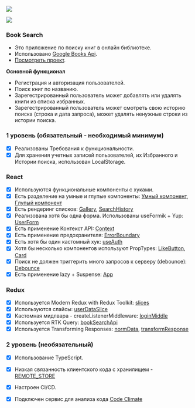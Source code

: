 <a href="https://github.com/Loresina/AstonReactProgect/actions"><img src="https://github.com/Loresina/AstonReactProgect/actions/workflows/cicd.yml/badge.svg" /></a>

<a href="https://codeclimate.com/github/Loresina/AstonReactProgect/maintainability"><img src="https://api.codeclimate.com/v1/badges/7ee0f3d964128a3116c9/maintainability" /></a>

### Book Search

* Это приложение по поиску книг в онлайн библиотеке.
* Использовано [Google Books Api](https://developers.google.com/books).
* [Посмотреть проект](https://aston-react-progect.vercel.app/).

**Основной функционал**

* Регистрация и авторизация пользователей.
* Поиск книг по названию.
* Зарегестрированный пользователь может добавлять или удалять книги из списка избранных.
* Зарегестрированный пользователь может смотреть свою историю поиска (строка и дата запроса),
может удалять ненужные строки из истории поиска.


### 1 уровень (обязательный - необходимый минимум)
- [x] Реализованы Требования к функциональности.
- [x] Для хранения учетных записей пользователей, их Избранного и Истории поиска, использован LocalStorage.

### React
- [x] Используются функциональные компоненты с хуками.
- [x] Есть разделение на умные и глупые компоненты: [Умный компонент](https://github.com/Loresina/AstonReactProgect/blob/main/src/components/pages/galleries/FavoritesGallery.tsx), [Глупый компонент](https://github.com/Loresina/AstonReactProgect/blob/main/src/components/separateComponents/Gallery.tsx)
- [x] Есть рендеринг списков: [Gallery](https://github.com/Loresina/AstonReactProgect/blob/main/src/components/separateComponents/Gallery.tsx),  [SearchHistory](https://github.com/Loresina/AstonReactProgect/blob/main/src/components/pages/SearchHistory.tsx)
- [x] Реализована хотя бы одна форма. Использованы useFormik + Yup: [UserForm](https://github.com/Loresina/AstonReactProgect/blob/main/src/components/separateComponents/UserForm.tsx)
- [x] Есть применение Контекст API: [Context](https://github.com/Loresina/AstonReactProgect/tree/main/src/context)
- [x] Есть применение предохранителя: [ErrorBoundary](https://github.com/Loresina/AstonReactProgect/blob/main/src/components/ErrorBoundary.tsx)
- [x] Есть хотя бы один кастомный хук: [useAuth](https://github.com/Loresina/AstonReactProgect/blob/main/src/hooks/useAuth.ts)
- [x] Хотя бы несколько компонентов используют PropTypes: [LikeButton](https://github.com/Loresina/AstonReactProgect/blob/main/src/components/separateComponents/LikeButton.tsx), [Card](https://github.com/Loresina/AstonReactProgect/blob/main/src/components/separateComponents/Card.tsx)
- [x] Поиск не должен триггерить много запросов к серверу (debounce): [Debounce](https://github.com/Loresina/AstonReactProgect/blob/main/src/hooks/useDebounce.ts)
- [x] Есть применение lazy + Suspense: [App](https://github.com/Loresina/AstonReactProgect/blob/main/src/App.tsx)

### Redux
- [x] Используется Modern Redux with Redux Toolkit: [slices](https://github.com/Loresina/AstonReactProgect/blob/main/src/slices/slices.ts)
- [x] Используются слайсы: [userDataSlice](https://github.com/Loresina/AstonReactProgect/blob/main/src/slices/usersDataSlice.ts)
- [x] Кастомная мидлвара - createListenerMiddleware: [loginMiddle](https://github.com/Loresina/AstonReactProgect/blob/main/src/slices/loginMiddle.ts)
- [x] Используется RTK Query: [bookSearchApi](https://github.com/Loresina/AstonReactProgect/blob/main/src/slices/bookSearchApi.ts)
- [x] Используется Transforming Responses: [normData](https://github.com/Loresina/AstonReactProgect/blob/main/src/components/_normData.ts), [transformResponse](https://github.com/Loresina/AstonReactProgect/blob/main/src/slices/bookSearchApi.ts)

### 2 уровень (необязательный)
- [x] Использование TypeScript.
- [x] Низкая связанность клиентского кода с хранилищем - [REMOTE_STORE](https://github.com/Loresina/AstonReactProgect/commit/7a6a7505ae539584326c01390d29369128d2f89e)
- [x] Настроен CI/CD.
- [x] Подключен сервис для анализа кода [Code Climate](https://codeclimate.com/github/Loresina/AstonReactProgect/maintainability)

